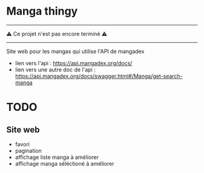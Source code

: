# Manga thingy 
***
⚠️ Ce projet n'est pas encore terminé ⚠️
***
Site web pour les mangas qui utilise l'API de mangadex 

- lien vers l'api : https://api.mangadex.org/docs/
- lien vers une autre doc de l'api : https://api.mangadex.org/docs/swagger.html#/Manga/get-search-manga

# TODO
## Site web
- favori
- pagination
- affichage liste manga à améliorer
- affichage manga séléctioné à améliorer
